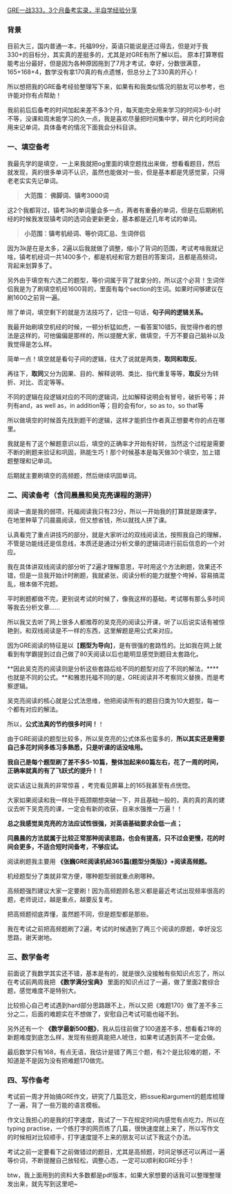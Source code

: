 [GRE一战333，3个月备考实录，半自学经验分享](https://forum.chasedream.com/thread-1389403-1-1.html)


### 背景
目前大三，国内普通一本，托福99分，英语只能说是还过得去，但是对于我330+的目标分，其实真的差挺多的，尤其是对GRE有所了解以后。
原本打算寒假能考出分最好，但是因为各种原因拖到了7月才考试，幸好，分数很满意，165+168+4，数学没有拿170真的有点遗憾，但总分上了330真的开心！

所以想把我的GRE备考经验整理写下来，如果有和我类似情况的朋友可以参考，也许能对你有点帮助！

我前前后后备考的时间加起来差不多3个月，每天能完全用来学习的时间3-6小时不等，没课和周末能学习的久一点，我是喜欢尽量把时间集中学，碎片化的时间会用来记单词，具体备考的情况下面我会分科目讲。


### 一、填空备考
我最先学的是填空，一上来我就把og里面的填空题找出来做，想看看题目，然后就发现，真的很多单词不认识，虽然也能做对一些，但是基本都是凭感觉蒙，只得老老实实先记单词。

> **大范围：** **佛脚词、镇考3000词**

这2个我都背过，镇考3k的单词量会多一点，两者有重叠的单词，但是在后期刷机经的时候我发现镇考词的选词会更新更全，基本都是近几年考试的单词。

> **小范围：镇考机经词、等价词汇总、生词伴侣**

因为3k是在是太多，2遍以后我就做了调整，缩小了背词的范围，考试考啥我就记啥，镇考机经词一共1400多个，都是机经和官方题目的答案词，且都是高频词，背起来划算多了。

另外由于填空有六选二的题型，等价词属于背了就拿分的，所以这个必背！生词伴侣我是为了刷填空机经1600背的，里面有每个section的生词。如果时间够建议在刷1600之前背一遍。

除了单词，填空剩下的就是方法技巧了，记住一句话，**句子间的逻辑关系。**

我最开始刷填空机经的时候，一顿分析猛如虎，一看答案10错5，我觉得作者的想法是这样的，可他偏偏是那样的，所以提醒大家，做填空，千万不要自己脑补以及我觉得是怎么样。

简单一点！填空就是看句子间的逻辑，往大了说就是两类，**取同和取反**。

再往下，**取同**又分为因果、目的、解释说明、类比、指代重复等等，**取反**分为转折、对比、否定等等。

不同的逻辑在段逻辑对应的不同的逻辑词，比如解释说明会有冒号，破折号等；并列有and，as well as，in addition等；目的会有for，so as to，so that等

所以做填空的时候首先找到题干的逻辑，这样才能抓住作者真正想要考你的点在哪里。

我就是有了这个解题意识以后，填空的正确率才开始有好转，当然这个过程是需要不断的刷题来验证和巩固，熟能生巧！那个时候基本是每天做30个填空，加上错题整理和记单词。

后期就主要刷填空的高频题，然后继续巩固单词。


### 二、阅读备考（含闫晨晨和吴克亮课程的测评）
阅读一直是我的弱项，托福阅读我只有23分，所以一开始我的打算就是跟课学，在地里种草了闫晨晨阅读，但又想省钱，所以就找人拼了课。

认真看完了重点讲技巧的部分，就是大家听过的双线阅读法，按照我自己的理解，不管是功能线还是信息线，本质还是通过分析文章的逻辑词进行前后信息的一个对应。

我在具体讲双线阅读的部分听了2遍才理解意思，平时用这个方法刷题，效果还不错，但是一旦我开始计时刷题，我就紧张，阅读分析的能力就整个垮掉，容易搞混乱，根本做不完题。

平时刷题都做不完，更别说考试的时候了，像我这样的基础，考试哪有那么多时间等我去分析文章......

所以我又去听了网上很多人都推荐的吴克亮的阅读公开课，听了以后说实话有被惊艳到，和双线阅读是不一样的东西，这里解题是用公式来对应。

因为GRE阅读的特征是以【**题型为导向**】，是有很强的套路性的。比如我在网上就看到有学霸提到过自己做了80天阅读以后也能明显感觉到题目太套路化。

**因此吴克亮的阅读则是分析这些套路后给不同的题型对应了不同的解法，****也就是不同的公式。**和雅思托福不同的是，GRE阅读并不考察同义替换，而是考察逻辑。

吴克亮阅读的核心就是公式法思维，他把阅读所有的题目归类为10大题型，每一个都有对应的解法。

所以，**公式法真的节约很多时间！**！

由于GRE阅读的题型比较多，所以吴克亮的公式体系也蛮多的，**所以其实还是需要自己多花时间多练习多熟悉，只是听课的话没啥用。**

**我自己是每个题型刷了差不多5-10篇，整体加起来60篇左右，花了一周的时间，正确率就真的有了飞跃式的提升！！**

说实话这让我真的非常惊喜 ，考完看见屏幕上的165我甚至有点恍惚。

大家如果阅读和我一样处于瓶颈期想突破一下，并且基础一般的，真的真的真的建议去听下吴克亮的课，一定会有新的收获，自来水强推一万遍！！

**总之我感觉吴克亮的方法应试性很强，对英语基础要求会低一点；**

**闫晨晨的方法就属于比较正常那种阅读思路，也会有提高，只不过会更慢，花的时间会更多，不适合短时间备考，不够应试。**

阅读刷题我主要用 **《张巍GRE阅读机经365篇(题型分类版)》+阅读高频题。**

机经题型分了类就非常方便，哪种题型弱就重点刷哪种。  

高频题强烈建议大家一定要刷！因为高频题顾名思义都是最近考试出现频率很高的题，老师说过，越是重点，越要反复考。

把高频题彻底弄懂，虽然题不同，但是题型都是那些。

我在考试之前把高频题刷了2遍，考试的时候遇到了两三个阅读的原题，幸好没忘思路，谢天谢地。


### 三、数学备考
前面说了我数学其实还不错，基本是有的，就是很久没接触有些知识点忘了，所以在考试前两周我把 **《数学满分宝典》** 里面的知识点过了一遍，做了里面2套综合题，感觉难度不是特别大。

比较担心自己考试遇到hard部分思路跟不上，所以又把《难题170》做了差不多三分之二，后面的难题实在不想做了，安慰自己考试可能也碰不到。

另外还有一个 **《数学最新500题》**，我从后往前做了100道差不多，想看看21年的新题难度到底怎么样，发现有些题真能把人唬住，如果考试遇到真不一定会做。

最后数学只有168，有点无语，我估计是错了两三个题，有2个是比较难的题，不知道是不是因为没有把难题170做完。


### 四、写作备考
考试前一周才开始搞GRE作文，研究了几篇范文，把issue和argument的题库梳理了一遍，背了一些万能的语言模板。

作文让我担心的是我的打字速度，我试了一下在规定时间内感觉有点吃力，所以在typing practise，一个练打字的网页练了几篇，很快速度就上来了，所以写作文的时候相对比较顺手，打字速度提不上来的朋友可以试下我这个办法。

考试之前一定要看下之前做错过的题目，尤其是高频题，时间足够还可以再过一遍等价词，不断提醒自己放轻松，调整心态，一定可以顺利和GRE分手！

btw，我上面用到的资料大多数都是pdf版本，如果大家想要的话我可以整理整理发出来，就先写到这里吧~